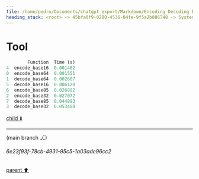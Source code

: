 ```yaml
---
file: /home/pedro/Documents/chatgpt_export/Markdown/Encoding_Decoding Benchmark Results.md
heading_stack: <root> -> 45bfa0f9-0280-4536-84fe-9f5a2b886748 -> System -> 6e6dc52e-87cd-443f-8455-8f3b2627c1a5 -> System -> aaa2d7d6-5705-4351-a4b5-6ac5b9bb328d -> User -> 2fb2df16-e3b9-43e8-b679-167cac98874e -> Assistant -> 99cabd56-53c1-4d29-95a7-64a236319ddf -> Tool
---
```

# Tool

```python
        Function  Time (s)
4  encode_base16  0.001462
0  encode_base64  0.001551
1  decode_base64  0.002607
5  decode_base16  0.006120
6  encode_base85  0.026882
2  encode_base32  0.027072
7  decode_base85  0.044893
3  decode_base32  0.053480
```

[child ⬇️](#6e23f93f-78cb-4931-95c5-1a03ade96cc2)

---

(main branch ⎇)
###### 6e23f93f-78cb-4931-95c5-1a03ade96cc2
[parent ⬆️](#99cabd56-53c1-4d29-95a7-64a236319ddf)
